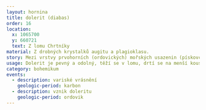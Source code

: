 ```yaml
---
layout: hornina
title: dolerit (diabas)
order: 16
location:
  x: 1065700
  y: 660721
  text: Z lomu Chrtníky
material: Z drobných krystalků augitu a plagioklasu.
story: Mezi vrstvy prvohorních (ordovických) mořských usazenin (pískovců, slepenců a břidlic) proniklo žhavé magma z hlubin Země a utuhlo. Vznikla asi 100 metrů široká a 1500 metrů dlouhá ložní žíla doleritu. Později, při variském vrásnění byly vrstvy sedimentů i s žílou doleritu otočeny do svislé polohy.
usage: Dolerit je pevný a odolný, těží se v lomu, drtí se na menší kousky, které se pak třídí podle velikosti. Přidává se do betonových a asfaltových směsí pro stavební účely.
category: bohemikum
events:
  - description: variské vrásnění
    geologic-period: karbon
  - description: vznik doleritu
    geologic-period: ordovik
---
```


